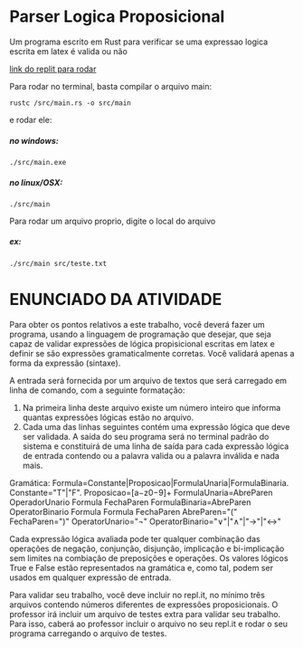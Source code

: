 # Parser Logica Proposicional

Um programa escrito em Rust para verificar se uma expressao logica escrita em latex é valida ou não

[link do replit para rodar](https://replit.com/@knightleo602/Parser-logica-proposicional?v=1)

Para rodar no terminal, basta compilar o arquivo main:
```
rustc /src/main.rs -o src/main
```

e rodar ele:

##### no windows:
```
./src/main.exe
```
##### no linux/OSX:
```
./src/main
```

Para rodar um arquivo proprio, digite o local do arquivo
##### ex:
```
./src/main src/teste.txt
```

# ENUNCIADO DA ATIVIDADE

Para obter os pontos relativos a este trabalho, você deverá fazer um programa, usando a
linguagem de programação que desejar, que seja capaz de validar expressões de lógica propisicional
escritas em latex e definir se são expressões gramaticalmente corretas. Você validará apenas a forma
da expressão (sintaxe).

A entrada será fornecida por um arquivo de textos que será carregado em linha de comando,
com a seguinte formatação:

1. Na primeira linha deste arquivo existe um número inteiro que informa quantas expressões
lógicas estão no arquivo.
2. Cada uma das linhas seguintes contém uma expressão lógica que deve ser validada.
A saída do seu programa será no terminal padrão do sistema e constituirá de uma linha de saída
para cada expressão lógica de entrada contendo ou a palavra valida ou a palavra inválida e nada mais.

Gramática:
Formula=Constante|Proposicao|FormulaUnaria|FormulaBinaria.
Constante="T"|"F".
Proposicao=[a−z0−9]+
FormulaUnaria=AbreParen OperadorUnario Formula FechaParen
FormulaBinaria=AbreParen OperatorBinario Formula Formula FechaParen
AbreParen="("
FechaParen=")"
OperatorUnario="¬"
OperatorBinario="∨"|"∧"|"→"|"↔"

Cada expressão lógica avaliada pode ter qualquer combinação das operações de negação,
conjunção, disjunção, implicação e bi-implicação sem limites na combiação de preposições e operações.
Os valores lógicos True e False estão representados na gramática e, como tal, podem ser usados em
qualquer expressão de entrada.

Para validar seu trabalho, você deve incluir no repl.it, no mínimo três arquivos contendo
números diferentes de expressões proposicionais. O professor irá incluir um arquivo de testes extra
para validar seu trabalho. Para isso, caberá ao professor incluir o arquivo no seu repl.it e rodar o seu
programa carregando o arquivo de testes.


